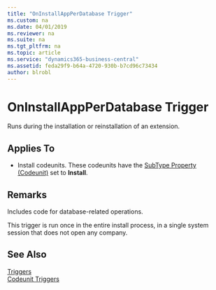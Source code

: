 ```yaml
---
title: "OnInstallAppPerDatabase Trigger"
ms.custom: na
ms.date: 04/01/2019
ms.reviewer: na
ms.suite: na
ms.tgt_pltfrm: na
ms.topic: article
ms.service: "dynamics365-business-central"
ms.assetid: feda29f9-b64a-4720-930b-b7cd96c73434
author: blrobl
---
```


# OnInstallAppPerDatabase Trigger
Runs during the installation or reinstallation of an extension.

## Applies To  
-  Install codeunits. These codeunits have the [SubType Property \(Codeunit\)](../properties/devenv-subtype-property-codeunit.md) set to **Install**.  

## Remarks  
Includes code for database-related operations.

This trigger is run once in the entire install process, in a single system session that does not open any company.

## See Also  
 [Triggers](devenv-triggers.md)  
 [Codeunit Triggers](devenv-codeunit-triggers.md)  